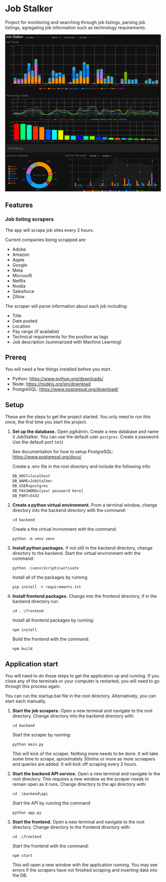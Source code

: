 # Job Stalker
Project for monitoring and searching through job listings, parsing job listings, agregating job information such as technology requirements.

![alt text](./assets/Screenshot_2024-10-28_145630.png "Job Stalker screenshot")

## Features

### Job listing scrapers
The app will scrape job sites every 2 hours.

Current companies being scrapped are:

- Adobe
- Amazon
- Apple
- Google
- Meta
- Microsoft
- Netflix
- Nvidia
- Salesforce
- Zillow

The scraper will parse information about each job including:

- Title
- Date posted
- Location
- Pay range (if available)
- Technical requirements for the position as tags
- Job description (summarized with Machine Learning)


## Prereq
You will need a few things installed before you start.

- Python: https://www.python.org/downloads/
- Node: https://nodejs.org/en/download
- PostgreSQL: https://www.postgresql.org/download/

## Setup
These are the steps to get the project started. You only need to run this once, the first time you start the project.

1. **Set up the database.**
    Open pgAdmin.
    Create a new database and name it JobStalker.
    You can use the default user `postgres`.
    Create a password.
    Use the default port `5432`

    See documentation for how to setup PostgreSQL: https://www.postgresql.org/docs/

    Create a .env file in the root directory and include the following info:

    ```
    DB_HOST=localhost
    DB_NAME=JobStalker
    DB_USER=postgres
    DB_PASSWORD=[your password here]
    DB_PORT=5432
    ```

2. **Create a python virtual environment.**
    From a terminal window, change directory into the backend directory with the command:
    ```
    cd backend
    ```

    Create a the virtual invironment with the command:
    ```
    python -m venv venv
    ```

3. **Install python packages.**
    If not still in the backend directory, change directory to the backend.
    Start the virtual environment with the command:
    ```
    python .\venv\Scripts\activate
    ```

    Install all of the packages by running 
    ```
    pip install -r requirements.txt
    ```

4. **Install frontend packages.**
    Change into the frontend directory, if in the backend directory run:
    ```
    cd ..\frontend
    ```

    Install all frontend packages by running:
    ```
    npm install
    ```

    Build the frontend with the command:
    ```
    npm build
    ```

## Application start
You will need to do these steps to get the application up and running. If you close any of the terminals or your computer is restarted, you will need to go through this process again.

You can run the startup.bat file in the root directory. Alternatively, you can start each manually.

1. **Start the job scrapers.**
    Open a new terminal and navigate to the root directory.
    Change directory into the backend directory with:
    ```
    cd backend
    ```
    Start the scraper by running:
    ```
    python main.py
    ```

    This will kick of the scraper. Nothing more needs to be done. It will take some time to scrape, aproximately 30mins or more as more scraapers and queries are added. It will kick off scraping every 2 hours.

2. **Start the backend API service.**
    Open a new terminal and navigate to the root directory. This requires a new window as the scraper needs to remain open as it runs.
    Change directory to the api directory with:
    ```
    cd .\backend\api
    ```

    Start the API by running the command
    ```
    python app.py
    ```

3. **Start the frontend.**
    Open a new terminal and navigate to the root directory.
    Change directory to the frontend directory with:
    ```
    cd .\frontend
    ```

    Start the frontend with the command:
    ```
    npm start
    ```

    This will open a new window with the application running. You may see errors if the scrapers have not finished scraping and inserting data into the DB.
